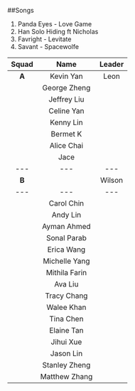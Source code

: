 ##Songs

1. Panda Eyes - Love Game
2. Han Solo Hiding ft Nicholas
3. Favright - Levitate
4. Savant - Spacewolfe



| **Squad** | **Name**     | **Leader**|
|:---------:|:------------:|:---------:|
| **A**     |  Kevin Yan   |   Leon    |
|           |  George Zheng|           |
|           | Jeffrey Liu  |           |
|           |Celine Yan    |           |
|           | Kenny Lin    |           |
|           | Bermet K     |           |
|           |  Alice Chai  |           |
|           |  Jace        |           |
|---|---|---|
|    **B**  |              |    Wilson |
 ---|---|---|
|           |  Carol Chin  |           |
|           |  Andy Lin    |           |
|           |  Ayman Ahmed |           |
|           |  Sonal Parab |           |
|           |  Erica Wang  |           |
|           | Michelle Yang|           |
|           | Mithila Farin|           |
|           |  Ava Liu     |           |
|           |  Tracy Chang |           |
|           |  Walee Khan  |           |
|           |  Tina Chen   |           |
|           |  Elaine Tan  |           |
|           |Jihui Xue     |           |
|           |Jason Lin     |           |
|           |Stanley Zheng |           |
|           |Matthew Zhang |           |
